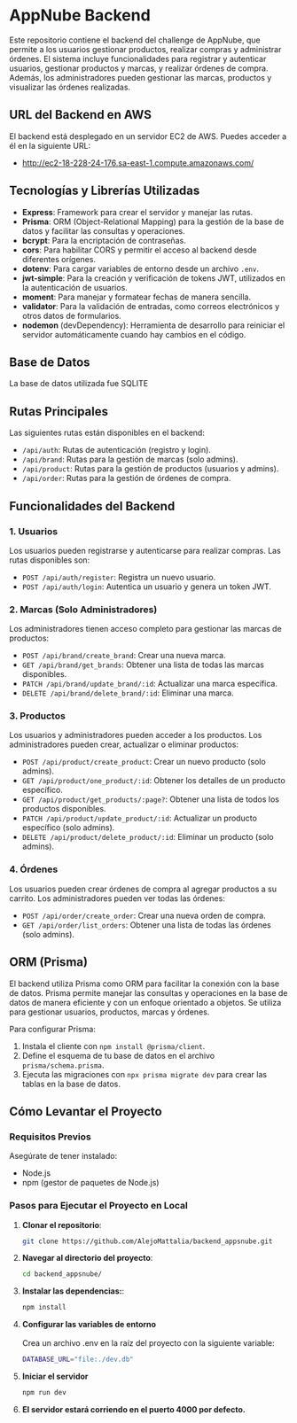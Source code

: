 # AppNube Backend

Este repositorio contiene el backend del challenge de AppNube, que permite a los usuarios gestionar productos, realizar compras y administrar órdenes. El sistema incluye funcionalidades para registrar y autenticar usuarios, gestionar productos y marcas, y realizar órdenes de compra. Además, los administradores pueden gestionar las marcas, productos y visualizar las órdenes realizadas.



## URL del Backend en AWS

El backend está desplegado en un servidor EC2 de AWS. Puedes acceder a él en la siguiente URL:

- http://ec2-18-228-24-176.sa-east-1.compute.amazonaws.com/

## Tecnologías y Librerías Utilizadas

- **Express**: Framework para crear el servidor y manejar las rutas.
- **Prisma**: ORM (Object-Relational Mapping) para la gestión de la base de datos y facilitar las consultas y operaciones.
- **bcrypt**: Para la encriptación de contraseñas.
- **cors**: Para habilitar CORS y permitir el acceso al backend desde diferentes orígenes.
- **dotenv**: Para cargar variables de entorno desde un archivo `.env`.
- **jwt-simple**: Para la creación y verificación de tokens JWT, utilizados en la autenticación de usuarios.
- **moment**: Para manejar y formatear fechas de manera sencilla.
- **validator**: Para la validación de entradas, como correos electrónicos y otros datos de formularios.
- **nodemon** (devDependency): Herramienta de desarrollo para reiniciar el servidor automáticamente cuando hay cambios en el código.

## Base de Datos
La base de datos utilizada fue SQLITE

## Rutas Principales

Las siguientes rutas están disponibles en el backend:

- `/api/auth`: Rutas de autenticación (registro y login).
- `/api/brand`: Rutas para la gestión de marcas (solo admins).
- `/api/product`: Rutas para la gestión de productos (usuarios y admins).
- `/api/order`: Rutas para la gestión de órdenes de compra.


## Funcionalidades del Backend

### 1. **Usuarios**

Los usuarios pueden registrarse y autenticarse para realizar compras. Las rutas disponibles son:
- `POST /api/auth/register`: Registra un nuevo usuario.
- `POST /api/auth/login`: Autentica un usuario y genera un token JWT.

### 2. **Marcas (Solo Administradores)**

Los administradores tienen acceso completo para gestionar las marcas de productos:
- `POST /api/brand/create_brand`: Crear una nueva marca.
- `GET /api/brand/get_brands`: Obtener una lista de todas las marcas disponibles.
- `PATCH /api/brand/update_brand/:id`: Actualizar una marca específica.
- `DELETE /api/brand/delete_brand/:id`: Eliminar una marca.

### 3. **Productos**

Los usuarios y administradores pueden acceder a los productos. Los administradores pueden crear, actualizar o eliminar productos:
- `POST /api/product/create_product`: Crear un nuevo producto (solo admins).
- `GET /api/product/one_product/:id`: Obtener los detalles de un producto específico.
- `GET /api/product/get_products/:page?`: Obtener una lista de todos los productos disponibles.
- `PATCH /api/product/update_product/:id`: Actualizar un producto específico (solo admins).
- `DELETE /api/product/delete_product/:id`: Eliminar un producto (solo admins).

### 4. **Órdenes**

Los usuarios pueden crear órdenes de compra al agregar productos a su carrito. Los administradores pueden ver todas las órdenes:
- `POST /api/order/create_order`: Crear una nueva orden de compra.
- `GET /api/order/list_orders`: Obtener una lista de todas las órdenes (solo admins).

## ORM (Prisma)

El backend utiliza Prisma como ORM para facilitar la conexión con la base de datos. Prisma permite manejar las consultas y operaciones en la base de datos de manera eficiente y con un enfoque orientado a objetos. Se utiliza para gestionar usuarios, productos, marcas y órdenes.

Para configurar Prisma:
1. Instala el cliente con `npm install @prisma/client`.
2. Define el esquema de tu base de datos en el archivo `prisma/schema.prisma`.
3. Ejecuta las migraciones con `npx prisma migrate dev` para crear las tablas en la base de datos.

## Cómo Levantar el Proyecto

### Requisitos Previos

Asegúrate de tener instalado:
- Node.js
- npm (gestor de paquetes de Node.js)

### Pasos para Ejecutar el Proyecto en Local

1. **Clonar el repositorio**:
   ```bash
   git clone https://github.com/AlejoMattalia/backend_appsnube.git

2. **Navegar al directorio del proyecto**:
   ```bash
   cd backend_appsnube/

3. **Instalar las dependencias:**:
   ```bash
   npm install

4. **Configurar las variables de entorno** <br><br>
   Crea un archivo .env en la raíz del proyecto con la siguiente variable:

   ```bash
   DATABASE_URL="file:./dev.db"

5. **Iniciar el servidor**
   ```bash
   npm run dev

6. **El servidor estará corriendo en el puerto 4000 por defecto.**   





    